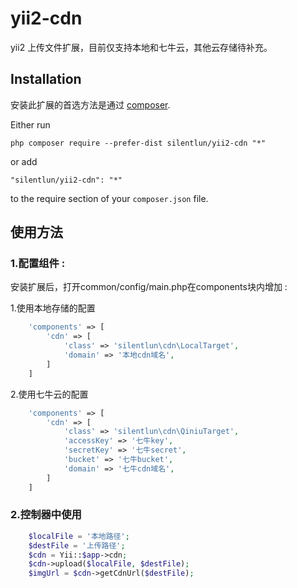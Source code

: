 yii2-cdn
========
yii2 上传文件扩展，目前仅支持本地和七牛云，其他云存储待补充。

Installation
------------

安装此扩展的首选方法是通过 [composer](http://getcomposer.org/download/).

Either run

```
php composer require --prefer-dist silentlun/yii2-cdn "*"
```

or add

```
"silentlun/yii2-cdn": "*"
```

to the require section of your `composer.json` file.


## 使用方法

### 1.配置组件  :

安装扩展后，打开common/config/main.php在components块内增加 :

1.使用本地存储的配置
```php
	'components' => [
	    'cdn' => [
	        'class' => 'silentlun\cdn\LocalTarget',
	        'domain' => '本地cdn域名',
	    ]
	]
```

2.使用七牛云的配置
```php
	'components' => [
	    'cdn' => [
	        'class' => 'silentlun\cdn\QiniuTarget',
			'accessKey' => '七牛key',
			'secretKey' => '七牛secret',
			'bucket' => '七牛bucket',
			'domain' => '七牛cdn域名',
	    ]
	]
```

### 2.控制器中使用
```php
	$localFile = '本地路径';
	$destFile = '上传路径';
	$cdn = Yii::$app->cdn;
	$cdn->upload($localFile, $destFile);
	$imgUrl = $cdn->getCdnUrl($destFile);
```